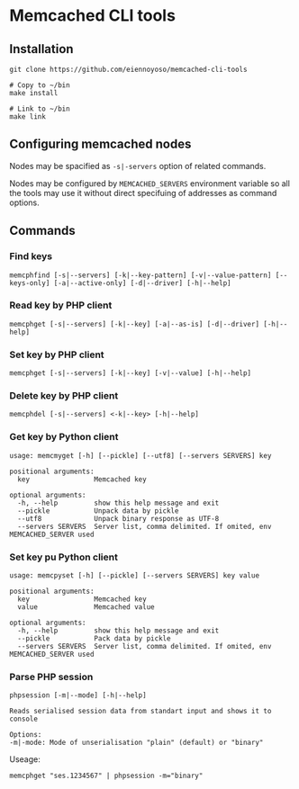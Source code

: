 # Memcached CLI tools

## Installation

```
git clone https://github.com/eiennoyoso/memcached-cli-tools

# Copy to ~/bin
make install

# Link to ~/bin
make link
```

## Configuring memcached nodes

Nodes may be spacified as `-s|-servers` option of related commands.

Nodes may be configured by `MEMCACHED_SERVERS` environment variable so all the tools may use it without direct specifuing of addresses as command options.

## Commands

### Find keys

```
memcphfind [-s|--servers] [-k|--key-pattern] [-v|--value-pattern] [--keys-only] [-a|--active-only] [-d|--driver] [-h|--help]
```

### Read key by PHP client

```
memcphget [-s|--servers] [-k|--key] [-a|--as-is] [-d|--driver] [-h|--help]
```

### Set key by PHP client

```
memcphget [-s|--servers] [-k|--key] [-v|--value] [-h|--help] 
```

### Delete key by PHP client

```
memcphdel [-s|--servers] <-k|--key> [-h|--help]
```

### Get key by Python client

```
usage: memcmyget [-h] [--pickle] [--utf8] [--servers SERVERS] key

positional arguments:
  key                Memcached key

optional arguments:
  -h, --help         show this help message and exit
  --pickle           Unpack data by pickle
  --utf8             Unpack binary response as UTF-8
  --servers SERVERS  Server list, comma delimited. If omited, env MEMCACHED_SERVER used
```

### Set key pu Python client

```
usage: memcpyset [-h] [--pickle] [--servers SERVERS] key value

positional arguments:
  key                Memcached key
  value              Memcached value

optional arguments:
  -h, --help         show this help message and exit
  --pickle           Pack data by pickle
  --servers SERVERS  Server list, comma delimited. If omited, env MEMCACHED_SERVER used
```

### Parse PHP session

```
phpsession [-m|--mode] [-h|--help]

Reads serialised session data from standart input and shows it to console

Options:
-m|-mode: Mode of unserialisation "plain" (default) or "binary"
```

Useage:

```
memcphget "ses.1234567" | phpsession -m="binary"
```

